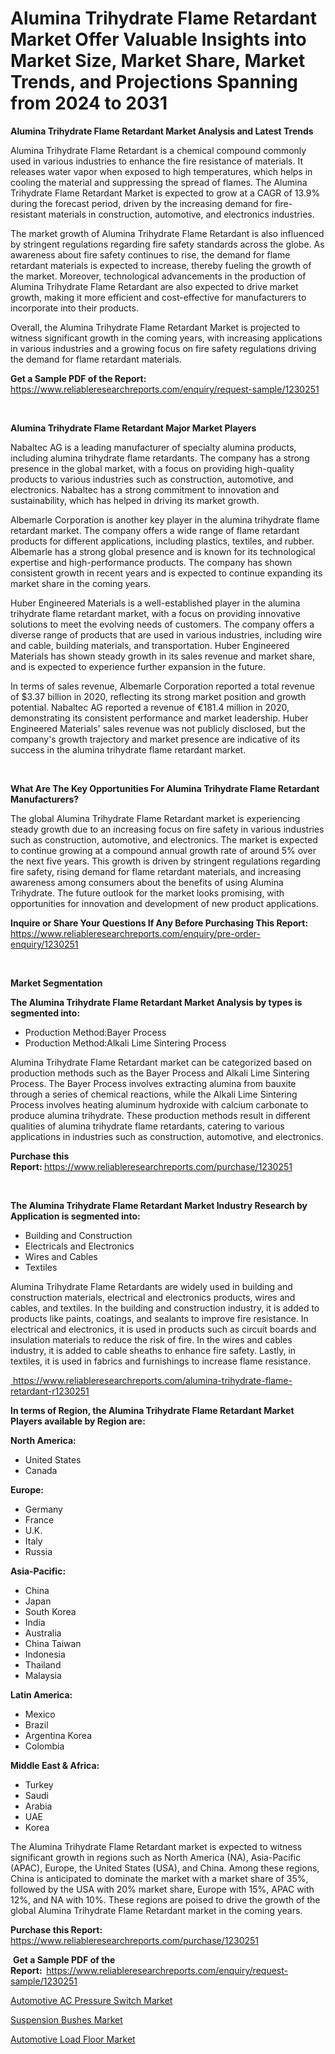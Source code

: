 <p><h1>Alumina Trihydrate Flame Retardant Market Offer Valuable Insights into Market Size, Market Share, Market Trends, and Projections Spanning from 2024 to 2031</h1></p><p><strong>Alumina Trihydrate Flame Retardant Market Analysis and Latest Trends</strong></p>
<p><p>Alumina Trihydrate Flame Retardant is a chemical compound commonly used in various industries to enhance the fire resistance of materials. It releases water vapor when exposed to high temperatures, which helps in cooling the material and suppressing the spread of flames. The Alumina Trihydrate Flame Retardant Market is expected to grow at a CAGR of 13.9% during the forecast period, driven by the increasing demand for fire-resistant materials in construction, automotive, and electronics industries.</p><p>The market growth of Alumina Trihydrate Flame Retardant is also influenced by stringent regulations regarding fire safety standards across the globe. As awareness about fire safety continues to rise, the demand for flame retardant materials is expected to increase, thereby fueling the growth of the market. Moreover, technological advancements in the production of Alumina Trihydrate Flame Retardant are also expected to drive market growth, making it more efficient and cost-effective for manufacturers to incorporate into their products.</p><p>Overall, the Alumina Trihydrate Flame Retardant Market is projected to witness significant growth in the coming years, with increasing applications in various industries and a growing focus on fire safety regulations driving the demand for flame retardant materials.</p></p>
<p><strong>Get a Sample PDF of the Report:&nbsp;</strong> <a href="https://www.reliableresearchreports.com/enquiry/request-sample/1230251">https://www.reliableresearchreports.com/enquiry/request-sample/1230251</a></p>
<p>&nbsp;</p>
<p><strong>Alumina Trihydrate Flame Retardant Major Market Players</strong></p>
<p><p>Nabaltec AG is a leading manufacturer of specialty alumina products, including alumina trihydrate flame retardants. The company has a strong presence in the global market, with a focus on providing high-quality products to various industries such as construction, automotive, and electronics. Nabaltec has a strong commitment to innovation and sustainability, which has helped in driving its market growth.</p><p>Albemarle Corporation is another key player in the alumina trihydrate flame retardant market. The company offers a wide range of flame retardant products for different applications, including plastics, textiles, and rubber. Albemarle has a strong global presence and is known for its technological expertise and high-performance products. The company has shown consistent growth in recent years and is expected to continue expanding its market share in the coming years.</p><p>Huber Engineered Materials is a well-established player in the alumina trihydrate flame retardant market, with a focus on providing innovative solutions to meet the evolving needs of customers. The company offers a diverse range of products that are used in various industries, including wire and cable, building materials, and transportation. Huber Engineered Materials has shown steady growth in its sales revenue and market share, and is expected to experience further expansion in the future.</p><p>In terms of sales revenue, Albemarle Corporation reported a total revenue of $3.37 billion in 2020, reflecting its strong market position and growth potential. Nabaltec AG reported a revenue of €181.4 million in 2020, demonstrating its consistent performance and market leadership. Huber Engineered Materials' sales revenue was not publicly disclosed, but the company's growth trajectory and market presence are indicative of its success in the alumina trihydrate flame retardant market.</p></p>
<p>&nbsp;</p>
<p><strong>What Are The Key Opportunities For Alumina Trihydrate Flame Retardant Manufacturers?</strong></p>
<p><p>The global Alumina Trihydrate Flame Retardant market is experiencing steady growth due to an increasing focus on fire safety in various industries such as construction, automotive, and electronics. The market is expected to continue growing at a compound annual growth rate of around 5% over the next five years. This growth is driven by stringent regulations regarding fire safety, rising demand for flame retardant materials, and increasing awareness among consumers about the benefits of using Alumina Trihydrate. The future outlook for the market looks promising, with opportunities for innovation and development of new product applications.</p></p>
<p><strong>Inquire or Share Your Questions If Any Before Purchasing This Report:</strong> <a href="https://www.reliableresearchreports.com/enquiry/pre-order-enquiry/1230251">https://www.reliableresearchreports.com/enquiry/pre-order-enquiry/1230251</a></p>
<p>&nbsp;</p>
<p><strong>Market Segmentation</strong></p>
<p><strong>The Alumina Trihydrate Flame Retardant Market Analysis by types is segmented into:</strong></p>
<p><ul><li>Production Method:Bayer Process</li><li>Production Method:Alkali Lime Sintering Process</li></ul></p>
<p><p>Alumina Trihydrate Flame Retardant market can be categorized based on production methods such as the Bayer Process and Alkali Lime Sintering Process. The Bayer Process involves extracting alumina from bauxite through a series of chemical reactions, while the Alkali Lime Sintering Process involves heating aluminum hydroxide with calcium carbonate to produce alumina trihydrate. These production methods result in different qualities of alumina trihydrate flame retardants, catering to various applications in industries such as construction, automotive, and electronics.</p></p>
<p><strong>Purchase this Report:&nbsp;</strong><a href="https://www.reliableresearchreports.com/purchase/1230251">https://www.reliableresearchreports.com/purchase/1230251</a></p>
<p>&nbsp;</p>
<p><strong>The Alumina Trihydrate Flame Retardant Market Industry Research by Application is segmented into:</strong></p>
<p><ul><li>Building and Construction</li><li>Electricals and Electronics</li><li>Wires and Cables</li><li>Textiles</li></ul></p>
<p><p>Alumina Trihydrate Flame Retardants are widely used in building and construction materials, electrical and electronics products, wires and cables, and textiles. In the building and construction industry, it is added to products like paints, coatings, and sealants to improve fire resistance. In electrical and electronics, it is used in products such as circuit boards and insulation materials to reduce the risk of fire. In the wires and cables industry, it is added to cable sheaths to enhance fire safety. Lastly, in textiles, it is used in fabrics and furnishings to increase flame resistance.</p></p>
<p><a href="https://www.reliableresearchreports.com/alumina-trihydrate-flame-retardant-r1230251">&nbsp;https://www.reliableresearchreports.com/alumina-trihydrate-flame-retardant-r1230251</a></p>
<p><strong>In terms of Region, the Alumina Trihydrate Flame Retardant Market Players available by Region are:</strong></p>
<p>
    <p> <strong> North America: </strong>
        <ul>
            <li>United States</li>
            <li>Canada</li>
        </ul>
        </p> 
    <p> <strong> Europe: </strong>
        <ul>
            <li>Germany</li>
            <li>France</li>
            <li>U.K.</li>
            <li>Italy</li>
            <li>Russia</li>
        </ul>
        </p> 
    <p> <strong> Asia-Pacific: </strong>
        <ul>
            <li>China</li>
            <li>Japan</li>
            <li>South Korea</li>
            <li>India</li>
            <li>Australia</li>
            <li>China Taiwan</li>
            <li>Indonesia</li>
            <li>Thailand</li>
            <li>Malaysia</li>
        </ul>
        </p> 
    <p> <strong> Latin America: </strong>
        <ul>
            <li>Mexico</li>
            <li>Brazil</li>
            <li>Argentina Korea</li>
            <li>Colombia</li>
        </ul>
        </p> 
    <p> <strong> Middle East & Africa: </strong>
        <ul>
            <li>Turkey</li>
            <li>Saudi</li>
            <li>Arabia</li>
            <li>UAE</li>
            <li>Korea</li>
        </ul>
    </p>
    </p>
<p><p>The Alumina Trihydrate Flame Retardant market is expected to witness significant growth in regions such as North America (NA), Asia-Pacific (APAC), Europe, the United States (USA), and China. Among these regions, China is anticipated to dominate the market with a market share of 35%, followed by the USA with 20% market share, Europe with 15%, APAC with 12%, and NA with 10%. These regions are poised to drive the growth of the global Alumina Trihydrate Flame Retardant market in the coming years.</p></p>
<p><strong>Purchase this Report: </strong><a href="https://www.reliableresearchreports.com/purchase/1230251">https://www.reliableresearchreports.com/purchase/1230251</a></p>
<p>&nbsp;<strong>Get a Sample PDF of the Report:&nbsp;&nbsp;</strong><a href="https://www.reliableresearchreports.com/enquiry/request-sample/1230251">https://www.reliableresearchreports.com/enquiry/request-sample/1230251</a></p>
<p><strong></strong></p>
<p><p><a href="https://medium.com/@pinkierau13/global-automotive-ac-pressure-switch-industry-types-applications-market-players-regional-growth-4a52ea05e200">Automotive AC Pressure Switch Market</a></p><p><a href="https://medium.com/@thadnader_5170/insights-into-the-suspension-bushes-market-size-which-is-expanding-with-a-4-4-fe4f0b4d8bc5">Suspension Bushes Market</a></p><p><a href="https://medium.com/@jjkh377/automotive-load-floor-market-research-report-includes-analysis-on-market-size-share-and-growth-57f30ba6cc16">Automotive Load Floor Market</a></p></p>